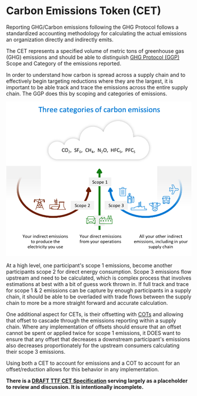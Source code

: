 # Carbon Emissions Token (CET)

Reporting GHG/Carbon emissions following the GHG Protocol follows a standardized accounting methodology for calculating the actual emissions an organization directly and indirectly emits.

The CET represents a specified volume of metric tons of greenhouse gas (GHG) emissions and should be able to distinguish [GHG Protocol (GGP)](https://ghgprotocol.org) Scope and Category of the emissions reported.

In order to understand how carbon is spread across a supply chain and to effectively begin targeting reductions where they are the largest, it is important to be able track and trace the emissions across the entire supply chain. The GGP does this by scoping and categories of emissions.

![Scopes](../images/emissions.png)

At a high level, one participant's scope 1 emissions, become another participants scope 2 for direct energy consumption. Scope 3 emissions flow upstream and need to be calculated, which is complex process that involves estimations at best with a bit of guess work thrown in. If full track and trace for scope 1 & 2 emissions can be capture by enough participants in a supply chain, it should be able to be overladed with trade flows between the supply chain to more be a more straight forward and accurate calculation.

One additional aspect for CETs, is their offsetting with [COTs](../offsets/cot.md) and allowing that offset to cascade through the emissions reporting within a supply chain. Where any implementation of offsets should ensure that an offset cannot be spent or applied twice for scope 1 emissions, it DOES want to ensure that any offset that decreases a downstream participant's emissions also decreases proportionately for the upstream consumers calculating their scope 3 emissions.

Using both a CET to account for emissions and a COT to account for an offset/reduction allows for this behavior in any implementation.

**There is a [DRAFT TTF CET Specification](https://github.com/interworkalliance/TokenTaxonomyFramework/blob/master/artifacts/token-templates/specifications/CET/latest/CET-spec.pdf) serving largely as a placeholder to review and discussion. It is intentionally incomplete.**
